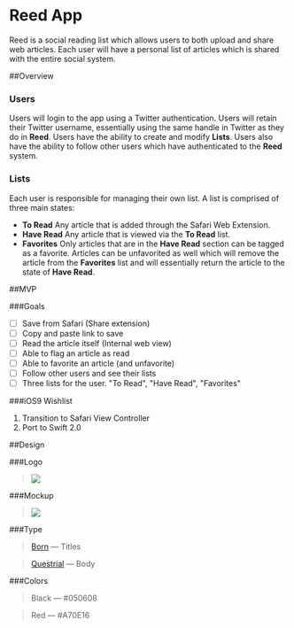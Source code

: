 # Reed App
Reed is a social reading list which allows users to both upload and share web articles. Each user will have a personal list of articles which is shared with the entire social system.

##Overview


### Users
Users will login to the app using a Twitter authentication. Users will retain their Twitter username, essentially using the same handle in Twitter as they do in **Reed**.  Users have the ability to create and modify **Lists**. Users also have the ability to follow other users which have authenticated to the **Reed** system.

### Lists
Each user is responsible for managing their own list. A list is comprised of three main states:

- **To Read**  Any article that is added through the Safari Web Extension.
- **Have Read**  Any article that is viewed via the **To Read** list.
- **Favorites**  Only articles that are in the **Have Read** section can be tagged as a favorite. Articles can be unfavorited as well which will remove the article from the **Favorites** list and will essentially return the article to the state of **Have Read**.


##MVP

###Goals
* [ ] Save from Safari (Share extension)
* [ ] Copy and paste link to save
* [ ] Read the article itself (Internal web view)
* [ ] Able to flag an article as read
* [ ] Able to favorite an article (and unfavorite)
* [ ] Follow other users and see their lists
* [ ] Three lists for the user. "To Read", "Have Read", "Favorites"

###iOS9 Wishlist
>
1. Transition to Safari View Controller
2. Port to Swift 2.0

##Design

###Logo
> ![](http://i.imgur.com/LwQBbzem.png?1)

###Mockup
> ![](http://i.imgur.com/fPco5Dam.png?1)

###Type

>[Born](http://www.carlosdetoro.com/born/) — Titles


>[Questrial](http://www.fontsquirrel.com/fonts/questrial) — Body

###Colors
> Black — #050608

> Red — #A70E16